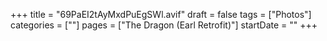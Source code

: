 +++
title = "69PaEI2tAyMxdPuEgSWl.avif"
draft = false
tags = ["Photos"]
categories = [""]
pages = ["The Dragon (Earl Retrofit)"]
startDate = ""
+++
